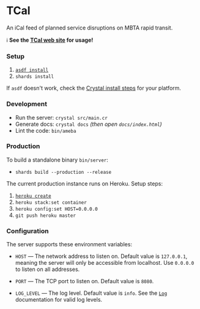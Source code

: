 # TCal

An iCal feed of planned service disruptions on MBTA rapid transit.

ℹ **See the [TCal web site](https://t-cal.herokuapp.com) for usage!**


### Setup

1.  [`asdf install`](https://github.com/asdf-vm/asdf)
2. `shards install`

If `asdf` doesn't work, check the
[Crystal install steps](https://crystal-lang.org/install/)
for your platform.


### Development

* Run the server: `crystal src/main.cr`
* Generate docs: `crystal docs` _(then open `docs/index.html`)_
* Lint the code: `bin/ameba`


### Production

To build a standalone binary `bin/server`:

* `shards build --production --release`

The current production instance runs on Heroku. Setup steps:

1. [`heroku create`](https://devcenter.heroku.com/articles/heroku-cli)
2. `heroku stack:set container`
3. `heroku config:set HOST=0.0.0.0`
4. `git push heroku master`


### Configuration

The server supports these environment variables:

* `HOST` — The network address to listen on. Default value is `127.0.0.1`,
  meaning the server will only be accessible from localhost. Use `0.0.0.0` to
  listen on all addresses.

* `PORT` — The TCP port to listen on. Default value is `8080`.

* `LOG_LEVEL` — The log level. Default value is `info`. See the
  [`Log`](https://crystal-lang.org/api/0.35.1/Log.html) documentation for valid
  log levels.
